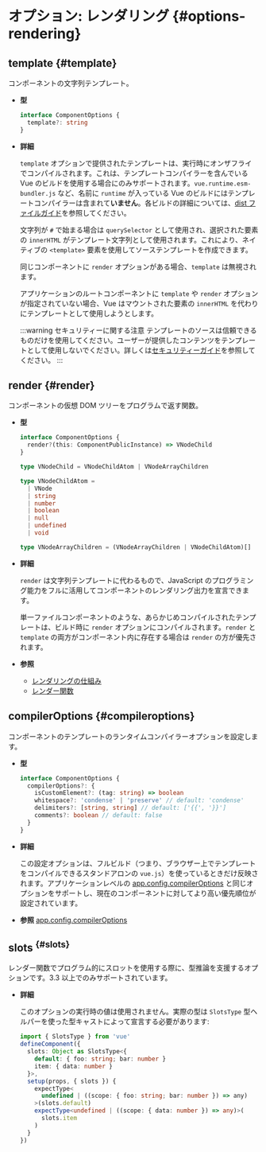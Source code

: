 # オプション: レンダリング {#options-rendering}

## template {#template}

コンポーネントの文字列テンプレート。

- **型**

  ```ts
  interface ComponentOptions {
    template?: string
  }
  ```

- **詳細**

  `template` オプションで提供されたテンプレートは、実行時にオンザフライでコンパイルされます。これは、テンプレートコンパイラーを含んでいる Vue のビルドを使用する場合にのみサポートされます。`vue.runtime.esm-bundler.js` など、名前に `runtime` が入っている Vue のビルドにはテンプレートコンパイラーは含まれて**いません**。各ビルドの詳細については、[dist ファイルガイド](https://github.com/vuejs/core/tree/main/packages/vue#which-dist-file-to-use)を参照してください。

  文字列が `#` で始まる場合は `querySelector` として使用され、選択された要素の `innerHTML` がテンプレート文字列として使用されます。これにより、ネイティブの `<template>` 要素を使用してソーステンプレートを作成できます。

  同じコンポーネントに `render` オプションがある場合、`template` は無視されます。

  アプリケーションのルートコンポーネントに `template` や `render` オプションが指定されていない場合、Vue はマウントされた要素の `innerHTML` を代わりにテンプレートとして使用しようとします。

  :::warning セキュリティーに関する注意
  テンプレートのソースは信頼できるものだけを使用してください。ユーザーが提供したコンテンツをテンプレートとして使用しないでください。詳しくは[セキュリティーガイド](/guide/best-practices/security#rule-no-1-never-use-non-trusted-templates)を参照してください。
  :::

## render {#render}

コンポーネントの仮想 DOM ツリーをプログラムで返す関数。

- **型**

  ```ts
  interface ComponentOptions {
    render?(this: ComponentPublicInstance) => VNodeChild
  }

  type VNodeChild = VNodeChildAtom | VNodeArrayChildren

  type VNodeChildAtom =
    | VNode
    | string
    | number
    | boolean
    | null
    | undefined
    | void

  type VNodeArrayChildren = (VNodeArrayChildren | VNodeChildAtom)[]
  ```

- **詳細**

  `render` は文字列テンプレートに代わるもので、JavaScript のプログラミング能力をフルに活用してコンポーネントのレンダリング出力を宣言できます。

  単一ファイルコンポーネントのような、あらかじめコンパイルされたテンプレートは、ビルド時に `render` オプションにコンパイルされます。`render` と `template` の両方がコンポーネント内に存在する場合は `render` の方が優先されます。

- **参照**
  - [レンダリングの仕組み](/guide/extras/rendering-mechanism)
  - [レンダー関数](/guide/extras/render-function)

## compilerOptions {#compileroptions}

コンポーネントのテンプレートのランタイムコンパイラーオプションを設定します。

- **型**

  ```ts
  interface ComponentOptions {
    compilerOptions?: {
      isCustomElement?: (tag: string) => boolean
      whitespace?: 'condense' | 'preserve' // default: 'condense'
      delimiters?: [string, string] // default: ['{{', '}}']
      comments?: boolean // default: false
    }
  }
  ```

- **詳細**

  この設定オプションは、フルビルド（つまり、ブラウザー上でテンプレートをコンパイルできるスタンドアロンの `vue.js`）を使っているときだけ反映されます。アプリケーションレベルの [app.config.compilerOptions](/api/application#app-config-compileroptions) と同じオプションをサポートし、現在のコンポーネントに対してより高い優先順位が設定されています。

- **参照** [app.config.compilerOptions](/api/application#app-config-compileroptions)

## slots <sup class="vt-badge ts"/> {#slots}

レンダー関数でプログラム的にスロットを使用する際に、型推論を支援するオプションです。3.3 以上でのみサポートされています。

- **詳細**

  このオプションの実行時の値は使用されません。実際の型は `SlotsType` 型ヘルパーを使った型キャストによって宣言する必要があります:

  ```ts
  import { SlotsType } from 'vue'
  defineComponent({
    slots: Object as SlotsType<{
      default: { foo: string; bar: number }
      item: { data: number }
    }>,
    setup(props, { slots }) {
      expectType<
        undefined | ((scope: { foo: string; bar: number }) => any)
      >(slots.default)
      expectType<undefined | ((scope: { data: number }) => any)>(
        slots.item
      )
    }
  })
  ```
